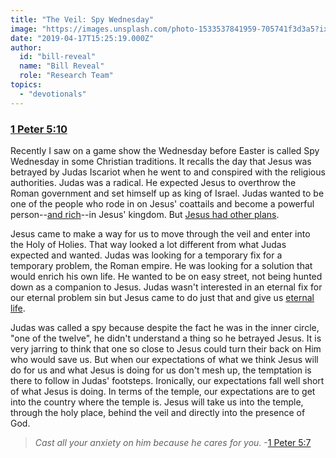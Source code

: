 ```yaml
---
title: "The Veil: Spy Wednesday"
image: "https://images.unsplash.com/photo-1533537841959-705741f3d3a5?ixlib=rb-1.2.1&q=85&fm=jpg&crop=entropy&cs=srgb&ixid=eyJhcHBfaWQiOjk2NjF9"
date: "2019-04-17T15:25:19.000Z"
author:
  id: "bill-reveal"
  name: "Bill Reveal"
  role: "Research Team"
topics:
  - "devotionals"
---
```

### [1 Peter 5:10][1]

Recently I saw on a game show the Wednesday before Easter is called Spy Wednesday in some Christian traditions. It recalls the day that Jesus was betrayed by Judas Iscariot when he went to and conspired with the religious authorities. Judas was a radical. He expected Jesus to overthrow the Roman government and set himself up as king of Israel. Judas wanted to be one of the people who rode in on Jesus' coattails and become a powerful person--[and rich][2]--in Jesus' kingdom. But [Jesus had other plans][3].

Jesus came to make a way for us to move through the veil and enter into the Holy of Holies. That way looked a lot different from what Judas expected and wanted. Judas was looking for a temporary fix for a temporary problem, the Roman empire. He was looking for a solution that would enrich his own life. He wanted to be on easy street, not being hunted down as a companion to Jesus. Judas wasn't interested in an eternal fix for our eternal problem sin but Jesus came to do just that and give us [eternal life][3].

Judas was called a spy because despite the fact he was in the inner circle, "one of the twelve", he didn't understand a thing so he betrayed Jesus. It is very jarring to think that one so close to Jesus could turn their back on Him who would save us. But when our expectations of what we think Jesus will do for us and what Jesus is doing for us don't mesh up, the temptation is there to follow in Judas' footsteps. Ironically, our expectations fall well short of what Jesus is doing. In terms of the temple, our expectations are to get into the country where the temple is. Jesus will take us into the temple, through the holy place, behind the veil and directly into the presence of God.

> _Cast all your anxiety on him because he cares for you._ -[1 Peter 5:7][4]

[1]: https://www.bible.com/113/1PE.5.10
[2]: https://www.bible.com/113/JHN.12.5-6
[3]: https://www.bible.com/113/JHN.3.14-21
[4]: https://www.bible.com/113/1PE.5.7.NIV

